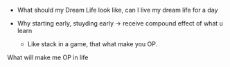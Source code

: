 
+ What should my Dream Life look like, can I live my dream life for a day

+ Why starting early, stuyding early -> receive compound effect of what u learn
	+ Like stack in a game, that what make you OP.



What will make me OP in life 

